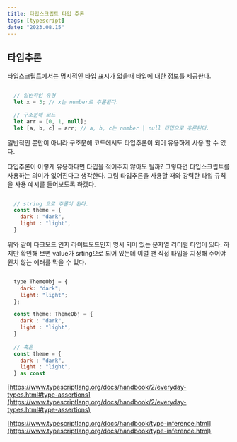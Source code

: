 ```yaml
---
title: 타입스크립트 타입 추론
tags: [typescript]
date: "2023.08.15"
---
```

## 타입추론 

타입스크립트에서는 명시적인 타입 표시가 없을때 타입에 대한 정보를 제공한다.

```javascript

  // 일반적인 유형
  let x = 3; // x는 number로 추론된다.

  // 구조분해 코드
  let arr = [0, 1, null]; 
  let [a, b, c] = arr; // a, b, c는 number | null 타입으로 추론된다.


```
일반적인 뿐만이 아니라 구조분해 코드에서도 타입추론이 되어 유용하게 사용 할 수 있다. 

타입추론이 이렇게 유용하다면 타입을 적어주지 않아도 될까? 그렇다면 타입스크립트를 사용하는 의미가 없어진다고 생각한다. 그럼 타입추론을 사용할 때와 강력한 타입 규칙을 사용 예시를 들어보도록 하겠다.

```javascript

  // string 으로 추론이 된다.
  const theme = {
    dark : "dark", 
    light : "light",
  }


```
위와 같이 다크모드 인지 라이트모드인지 명시 되어 있는 문자열 리터럴 타입이 있다. 하지만 확인해 보면 value가 srting으로 되어 있는데 이럴 땐 직접 타입을 지정해 주어야 원치 않는 에러를 막을 수 있다.

```javascript

  type ThemeObj = {
    dark: "dark";
    light: "light";
  };

  const theme: ThemeObj = {
    dark : "dark",
    light : "light",
  }
  
  // 혹은
  const theme = {
    dark : "dark",
    light : "light",
  } as const


```
[https://www.typescriptlang.org/docs/handbook/2/everyday-types.html#type-assertions](https://www.typescriptlang.org/docs/handbook/2/everyday-types.html#type-assertions) 

[https://www.typescriptlang.org/docs/handbook/type-inference.html](https://www.typescriptlang.org/docs/handbook/type-inference.html) 
